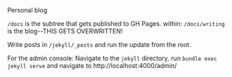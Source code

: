 Personal blog

`/docs` is the subtree that gets published to GH Pages.
within:
`/docs/writing` is the blog--THIS GETS OVERWRITTEN!

Write posts in `/jekyll/_posts` and run the update from the root.

For the admin console:
Navigate to the `jekyll` directory, run `bundle exec jekyll serve` and navigate to http://localhost:4000/admin/
